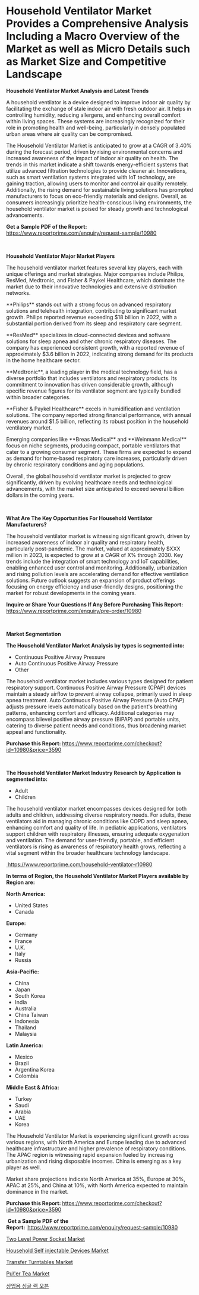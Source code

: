 <p><h1>Household Ventilator Market Provides a Comprehensive Analysis Including a Macro Overview of the Market as well as Micro Details such as Market Size and Competitive Landscape</h1></p><p><strong>Household Ventilator Market Analysis and Latest Trends</strong></p>
<p><p>A household ventilator is a device designed to improve indoor air quality by facilitating the exchange of stale indoor air with fresh outdoor air. It helps in controlling humidity, reducing allergens, and enhancing overall comfort within living spaces. These systems are increasingly recognized for their role in promoting health and well-being, particularly in densely populated urban areas where air quality can be compromised. </p><p>The Household Ventilator Market is anticipated to grow at a CAGR of 3.40% during the forecast period, driven by rising environmental concerns and increased awareness of the impact of indoor air quality on health. The trends in this market indicate a shift towards energy-efficient systems that utilize advanced filtration technologies to provide cleaner air. Innovations, such as smart ventilation systems integrated with IoT technology, are gaining traction, allowing users to monitor and control air quality remotely. Additionally, the rising demand for sustainable living solutions has prompted manufacturers to focus on eco-friendly materials and designs. Overall, as consumers increasingly prioritize health-conscious living environments, the household ventilator market is poised for steady growth and technological advancements.</p></p>
<p><strong>Get a Sample PDF of the Report:&nbsp;</strong> <a href="https://www.reportprime.com/enquiry/request-sample/10980">https://www.reportprime.com/enquiry/request-sample/10980</a></p>
<p>&nbsp;</p>
<p><strong>Household Ventilator Major Market Players</strong></p>
<p><p>The household ventilator market features several key players, each with unique offerings and market strategies. Major companies include Philips, ResMed, Medtronic, and Fisher & Paykel Healthcare, which dominate the market due to their innovative technologies and extensive distribution networks.</p><p>**Philips** stands out with a strong focus on advanced respiratory solutions and telehealth integration, contributing to significant market growth. Philips reported revenue exceeding $18 billion in 2022, with a substantial portion derived from its sleep and respiratory care segment.</p><p>**ResMed** specializes in cloud-connected devices and software solutions for sleep apnea and other chronic respiratory diseases. The company has experienced consistent growth, with a reported revenue of approximately $3.6 billion in 2022, indicating strong demand for its products in the home healthcare sector.</p><p>**Medtronic**, a leading player in the medical technology field, has a diverse portfolio that includes ventilators and respiratory products. Its commitment to innovation has driven considerable growth, although specific revenue figures for its ventilator segment are typically bundled within broader categories.</p><p>**Fisher & Paykel Healthcare** excels in humidification and ventilation solutions. The company reported strong financial performance, with annual revenues around $1.5 billion, reflecting its robust position in the household ventilatory market.</p><p>Emerging companies like **Breas Medical** and **Weinmann Medical** focus on niche segments, producing compact, portable ventilators that cater to a growing consumer segment. These firms are expected to expand as demand for home-based respiratory care increases, particularly driven by chronic respiratory conditions and aging populations.</p><p>Overall, the global household ventilator market is projected to grow significantly, driven by evolving healthcare needs and technological advancements, with the market size anticipated to exceed several billion dollars in the coming years.</p></p>
<p>&nbsp;</p>
<p><strong>What Are The Key Opportunities For Household Ventilator Manufacturers?</strong></p>
<p><p>The household ventilator market is witnessing significant growth, driven by increased awareness of indoor air quality and respiratory health, particularly post-pandemic. The market, valued at approximately $XXX million in 2023, is expected to grow at a CAGR of X% through 2030. Key trends include the integration of smart technology and IoT capabilities, enabling enhanced user control and monitoring. Additionally, urbanization and rising pollution levels are accelerating demand for effective ventilation solutions. Future outlook suggests an expansion of product offerings focusing on energy efficiency and user-friendly designs, positioning the market for robust developments in the coming years.</p></p>
<p><strong>Inquire or Share Your Questions If Any Before Purchasing This Report:</strong> <a href="https://www.reportprime.com/enquiry/pre-order/10980">https://www.reportprime.com/enquiry/pre-order/10980</a></p>
<p>&nbsp;</p>
<p><strong>Market Segmentation</strong></p>
<p><strong>The Household Ventilator Market Analysis by types is segmented into:</strong></p>
<p><ul><li>Continuous Positive Airway Pressure</li><li>Auto Continuous Positive Airway Pressure</li><li>Other</li></ul></p>
<p><p>The household ventilator market includes various types designed for patient respiratory support. Continuous Positive Airway Pressure (CPAP) devices maintain a steady airflow to prevent airway collapse, primarily used in sleep apnea treatment. Auto Continuous Positive Airway Pressure (Auto CPAP) adjusts pressure levels automatically based on the patient's breathing patterns, enhancing comfort and efficacy. Additional categories may encompass bilevel positive airway pressure (BiPAP) and portable units, catering to diverse patient needs and conditions, thus broadening market appeal and functionality.</p></p>
<p><strong>Purchase this Report:&nbsp;</strong><a href="https://www.reportprime.com/checkout?id=10980&price=3590">https://www.reportprime.com/checkout?id=10980&price=3590</a></p>
<p>&nbsp;</p>
<p><strong>The Household Ventilator Market Industry Research by Application is segmented into:</strong></p>
<p><ul><li>Adult</li><li>Children</li></ul></p>
<p><p>The household ventilator market encompasses devices designed for both adults and children, addressing diverse respiratory needs. For adults, these ventilators aid in managing chronic conditions like COPD and sleep apnea, enhancing comfort and quality of life. In pediatric applications, ventilators support children with respiratory illnesses, ensuring adequate oxygenation and ventilation. The demand for user-friendly, portable, and efficient ventilators is rising as awareness of respiratory health grows, reflecting a vital segment within the broader healthcare technology landscape.</p></p>
<p><a href="https://www.reportprime.com/household-ventilator-r10980">&nbsp;https://www.reportprime.com/household-ventilator-r10980</a></p>
<p><strong>In terms of Region, the Household Ventilator Market Players available by Region are:</strong></p>
<p>
    <p> <strong> North America: </strong>
        <ul>
            <li>United States</li>
            <li>Canada</li>
        </ul>
        </p> 
    <p> <strong> Europe: </strong>
        <ul>
            <li>Germany</li>
            <li>France</li>
            <li>U.K.</li>
            <li>Italy</li>
            <li>Russia</li>
        </ul>
        </p> 
    <p> <strong> Asia-Pacific: </strong>
        <ul>
            <li>China</li>
            <li>Japan</li>
            <li>South Korea</li>
            <li>India</li>
            <li>Australia</li>
            <li>China Taiwan</li>
            <li>Indonesia</li>
            <li>Thailand</li>
            <li>Malaysia</li>
        </ul>
        </p> 
    <p> <strong> Latin America: </strong>
        <ul>
            <li>Mexico</li>
            <li>Brazil</li>
            <li>Argentina Korea</li>
            <li>Colombia</li>
        </ul>
        </p> 
    <p> <strong> Middle East & Africa: </strong>
        <ul>
            <li>Turkey</li>
            <li>Saudi</li>
            <li>Arabia</li>
            <li>UAE</li>
            <li>Korea</li>
        </ul>
    </p>
    </p>
<p><p>The Household Ventilator Market is experiencing significant growth across various regions, with North America and Europe leading due to advanced healthcare infrastructure and higher prevalence of respiratory conditions. The APAC region is witnessing rapid expansion fueled by increasing urbanization and rising disposable incomes. China is emerging as a key player as well. </p><p>Market share projections indicate North America at 35%, Europe at 30%, APAC at 25%, and China at 10%, with North America expected to maintain dominance in the market.</p></p>
<p><strong>Purchase this Report: </strong><a href="https://www.reportprime.com/checkout?id=10980&price=3590">https://www.reportprime.com/checkout?id=10980&price=3590</a></p>
<p>&nbsp;<strong>Get a Sample PDF of the Report:&nbsp;&nbsp;</strong><a href="https://www.reportprime.com/enquiry/request-sample/10980">https://www.reportprime.com/enquiry/request-sample/10980</a></p>
<p><strong></strong></p>
<p><p><a href="https://issuu.com/reportprime-2/docs/two-level-power-socket-market-size-_bb6daee3f1e210">Two Level Power Socket Market</a></p><p><a href="https://github.com/arionmp/Market-Research-Report-List-5/blob/main/household-self-injectable-devices-market.md">Household Self injectable Devices Market</a></p><p><a href="https://github.com/JamesCox407/Market-Research-Report-List-1/blob/main/transfer-turntables-market.md">Transfer Turntables Market</a></p><p><a href="https://medium.com/@caseywiza1946/the-pu-er-tea-market-report-analyzes-important-operational-and-performance-data-so-one-may-1d7f4dd7d309">Pu\'er Tea Market</a></p><p><a href="https://medium.com/@reyeshowell_6566/%EC%84%B8%EA%B3%84-commercial-single-rack-oven-market-%EC%9D%80-2024%EC%97%90%EC%84%9C-2031%EB%A1%9C-%EC%97%B0%ED%8F%89%EA%B7%A0-%EC%A6%9D%EA%B0%80%EC%9C%A8%EC%9D%84-%EB%B3%B4%EC%9D%BC-%EA%B2%83%EC%9C%BC%EB%A1%9C-%EC%98%88%EC%83%81%EB%90%A9%EB%8B%88%EB%8B%A4-7011658d7355?postPublishedType=initial">상업용 싱글 랙 오븐</a></p></p>